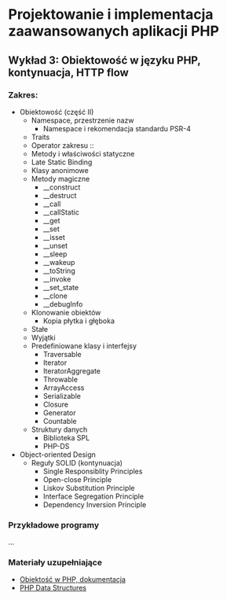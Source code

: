 # Projektowanie i implementacja zaawansowanych aplikacji PHP

## Wykład 3: Obiektowość w języku PHP, kontynuacja, HTTP flow

### Zakres:

- Obiektowość (część II)
    - Namespace, przestrzenie nazw
        - Namespace i rekomendacja standardu PSR-4
    - Traits
    - Operator zakresu ::
    - Metody i właściwości statyczne
    - Late Static Binding
    - Klasy anonimowe
    - Metody magiczne
        - __construct
        - __destruct
        - __call
        - __callStatic
        - __get
        - __set
        - __isset
        - __unset
        - __sleep
        - __wakeup
        - __toString
        - __invoke
        - __set_state
        - __clone
        - __debugInfo
    - Klonowanie obiektów
        - Kopia płytka i głęboka
    - Stałe
    - Wyjątki
    - Predefiniowane klasy i interfejsy
        - Traversable
        - Iterator
        - IteratorAggregate
        - Throwable
        - ArrayAccess
        - Serializable
        - Closure
        - Generator
        - Countable
    - Struktury danych
        - Biblioteka SPL
        - PHP-DS
- Object-oriented Design
    - Reguły SOLID (kontynuacja)
        - Single Responsiblity Principles
        - Open-close Principle
        - Liskov Substitution Principle
        - Interface Segregation Principle
        - Dependency Inversion Principle
     
### Przykładowe programy

...


### Materiały uzupełniające

- [Obiektość w PHP, dokumentacja](http://php.net/manual/en/language.oop5.php)
- [PHP Data Structures](http://docs.php.net/manual/en/book.ds.php)


